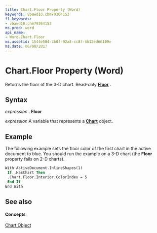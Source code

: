 ```yaml
---
title: Chart.Floor Property (Word)
keywords: vbawd10.chm79364153
f1_keywords:
- vbawd10.chm79364153
ms.prod: word
api_name:
- Word.Chart.Floor
ms.assetid: 1544e584-3b0f-92a8-cc8f-6b12ed66109e
ms.date: 06/08/2017
---
```



# Chart.Floor Property (Word)

Returns the floor of the 3-D chart. Read-only **[Floor](floor-object-word.md)** .


## Syntax

 _expression_ . **Floor**

 _expression_ A variable that represents a **[Chart](chart-object-word.md)** object.


## Example

The following example sets the floor color of the first chart in the active document to blue. You should run the example on a 3-D chart (the **Floor** property fails on 2-D charts).


```vb
With ActiveDocument.InlineShapes(1) 
 If .HasChart Then 
 .Chart.Floor.Interior.ColorIndex = 5 
 End If 
End With 

```


## See also


#### Concepts


[Chart Object](chart-object-word.md)

